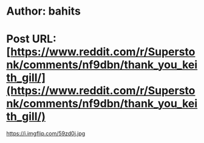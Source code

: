 # Author: bahits
# Post URL: [https://www.reddit.com/r/Superstonk/comments/nf9dbn/thank_you_keith_gill/](https://www.reddit.com/r/Superstonk/comments/nf9dbn/thank_you_keith_gill/)


https://i.imgflip.com/59zd0j.jpg